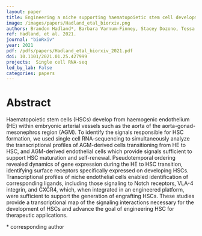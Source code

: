 ```yaml
---
layout: paper
title: Engineering a niche supporting haematopoietic stem cell development using integrated single cell transcriptomics
image: /images/papers/Hadland_etal_biorxiv.png
authors: Brandon Hadland*, Barbara Varnum-Finney, Stacey Dozono, Tessa Dignum, Cynthia Nourigat-McKay, Dana L. Jackson, Tomer Itkin, Jason M. Butler, Shahin Rafii, Cole Trapnell, Irwin D. Bernstein
ref: Hadland, et al. 2021.
journal: "bioRxiv"
year: 2021
pdf: /pdfs/papers/Hadland_etal_biorxiv_2021.pdf
doi: 10.1101/2021.01.25.427999
projects:  Single cell RNA-seq
led_by_lab: False
categories: papers
---
```


# Abstract

Haematopoietic stem cells (HSCs) develop from haemogenic endothelium (HE) within
embryonic arterial vessels such as the aorta of the aorta-gonad-mesonephros region (AGM).
To identify the signals responsible for HSC formation, we used single cell RNA-sequencing to
simultaneously analyze the transcriptional profiles of AGM-derived cells transitioning from HE to HSC, and AGM-derived endothelial cells which provide signals sufficient to support HSC
maturation and self-renewal. Pseudotemporal ordering revealed dynamics of gene expression
during the HE to HSC transition, identifying surface receptors specifically expressed on
developing HSCs. Transcriptional profiles of niche endothelial cells enabled identification of
corresponding ligands, including those signaling to Notch receptors, VLA-4 integrin, and
CXCR4, which, when integrated in an engineered platform, were sufficient to support the
generation of engrafting HSCs. These studies provide a transcriptional map of the signaling
interactions necessary for the development of HSCs and advance the goal of engineering HSC
for therapeutic applications. 

\* corresponding author
